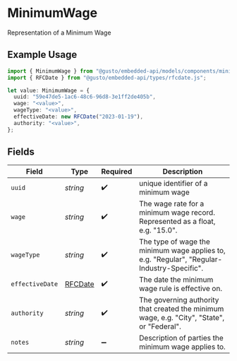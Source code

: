 # MinimumWage

Representation of a Minimum Wage

## Example Usage

```typescript
import { MinimumWage } from "@gusto/embedded-api/models/components/minimumwage.js";
import { RFCDate } from "@gusto/embedded-api/types/rfcdate.js";

let value: MinimumWage = {
  uuid: "59e47de5-1ac6-48c6-96d8-3e1ff2de405b",
  wage: "<value>",
  wageType: "<value>",
  effectiveDate: new RFCDate("2023-01-19"),
  authority: "<value>",
};
```

## Fields

| Field                                                                                      | Type                                                                                       | Required                                                                                   | Description                                                                                |
| ------------------------------------------------------------------------------------------ | ------------------------------------------------------------------------------------------ | ------------------------------------------------------------------------------------------ | ------------------------------------------------------------------------------------------ |
| `uuid`                                                                                     | *string*                                                                                   | :heavy_check_mark:                                                                         | unique identifier of a minimum wage                                                        |
| `wage`                                                                                     | *string*                                                                                   | :heavy_check_mark:                                                                         | The wage rate for a minimum wage record. Represented as a float, e.g. "15.0".              |
| `wageType`                                                                                 | *string*                                                                                   | :heavy_check_mark:                                                                         | The type of wage the minimum wage applies to, e.g. "Regular", "Regular-Industry-Specific". |
| `effectiveDate`                                                                            | [RFCDate](../../types/rfcdate.md)                                                          | :heavy_check_mark:                                                                         | The date the minimum wage rule is effective on.                                            |
| `authority`                                                                                | *string*                                                                                   | :heavy_check_mark:                                                                         | The governing authority that created the minimum wage, e.g. "City", "State", or "Federal". |
| `notes`                                                                                    | *string*                                                                                   | :heavy_minus_sign:                                                                         | Description of parties the minimum wage applies to.                                        |